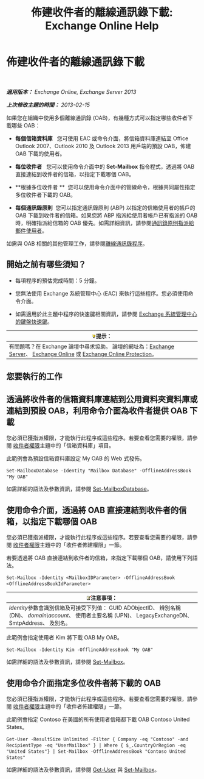 ﻿---
title: '佈建收件者的離線通訊錄下載: Exchange Online Help'
TOCTitle: 佈建收件者的離線通訊錄下載
ms:assetid: 141751ac-16d3-4e3c-b70c-004aeedcb5a0
ms:mtpsurl: https://technet.microsoft.com/zh-tw/library/Aa996345(v=EXCHG.150)
ms:contentKeyID: 50472615
ms.date: 05/23/2018
mtps_version: v=EXCHG.150
ms.translationtype: MT
---

# 佈建收件者的離線通訊錄下載

 

_**適用版本：** Exchange Online, Exchange Server 2013_

_**上次修改主題的時間：** 2013-02-15_

如果您在組織中使用多個離線通訊錄 (OAB)，有幾種方式可以指定哪些收件者下載哪些 OAB：

  - **每個信箱資料庫**   您可使用 EAC 或命令介面，將信箱資料庫連結至 Office Outlook 2007、Outlook 2010 及 Outlook 2013 用戶端的預設 OAB，佈建 OAB 下載的使用者。

  - **每位收件者**   您可以使用命令介面中的 **Set-Mailbox** 指令程式，透過將 OAB 直接連結到收件者的信箱，以指定下載哪個 OAB。

  - **根據多位收件者 **  您可以使用命令介面中的管線命令，根據共同屬性指定多位收件者下載的 OAB。

  - **每個通訊錄原則**  您可以指定通訊錄原則 (ABP) 以指定的信箱使用者的帳戶的 OAB 下載到收件者的信箱。如果您將 ABP 指派給使用者帳戶已有指派的 OAB 時，明確指派給信箱的 OAB 優先。如需詳細資訊，請參閱[通訊錄原則指派給郵件使用者](assign-an-address-book-policy-to-mail-users-exchange-2013-help.md)。

如需與 OAB 相關的其他管理工作，請參閱[離線通訊錄程序](offline-address-book-procedures-exchange-2013-help.md)。

## 開始之前有哪些須知？

  - 每項程序的預估完成時間：5 分鐘。

  - 您無法使用 Exchange 系統管理中心 (EAC) 來執行這些程序。您必須使用命令介面。

  - 如需適用於此主題中程序的快速鍵相關資訊，請參閱 [Exchange 系統管理中心的鍵盤快速鍵](keyboard-shortcuts-in-the-exchange-admin-center-exchange-online-protection-help.md)。

<table>
<thead>
<tr class="header">
<th><img src="images/Bb124558.tip(EXCHG.150).gif" title="提示" alt="提示" />提示：</th>
</tr>
</thead>
<tbody>
<tr class="odd">
<td>有問題嗎？在 Exchange 論壇中尋求協助。 論壇的網址為：<a href="https://go.microsoft.com/fwlink/p/?linkid=60612">Exchange Server</a>、 <a href="https://go.microsoft.com/fwlink/p/?linkid=267542">Exchange Online</a> 或 <a href="https://go.microsoft.com/fwlink/p/?linkid=285351">Exchange Online Protection</a>。</td>
</tr>
</tbody>
</table>


## 您要執行的工作

## 透過將收件者的信箱資料庫連結到公用資料夾資料庫或連結到預設 OAB，利用命令介面為收件者提供 OAB 下載

您必須已獲指派權限，才能執行此程序或這些程序。若要查看您需要的權限，請參閱 [收件者權限](recipients-permissions-exchange-2013-help.md)主題中的「信箱資料庫」項目。

此範例會為預設信箱資料庫設定 My OAB 的 Web 式發佈。

    Set-MailboxDatabase -Identity "Mailbox Database" -OfflineAddressBook "My OAB"

如需詳細的語法及參數資訊，請參閱 [Set-MailboxDatabase](https://technet.microsoft.com/zh-tw/library/bb123971\(v=exchg.150\))。

## 使用命令介面，透過將 OAB 直接連結到收件者的信箱，以指定下載哪個 OAB

您必須已獲指派權限，才能執行此程序或這些程序。若要查看您需要的權限，請參閱 [收件者權限](recipients-permissions-exchange-2013-help.md)主題中的「收件者佈建權限」一節。

若要透過將 OAB 直接連結到收件者的信箱，來指定下載哪個 OAB，請使用下列語法。

    Set-Mailbox -Identity <MailboxIDParameter> -OfflineAddressBook <OfflineAddressBookIdParameter>

<table>
<thead>
<tr class="header">
<th><img src="images/Bb124558.note(EXCHG.150).gif" title="注意事項" alt="注意事項" />注意事項：</th>
</tr>
</thead>
<tbody>
<tr class="odd">
<td><em>Identity</em>參數會識別信箱及可接受下列值： GUID ADObjectID、 辨別名稱 (DN)、 <em>domain\account</em>、 使用者主要名稱 (UPN)、 LegacyExchangeDN、 SmtpAddress、 及別名。</td>
</tr>
</tbody>
</table>


此範例會指定使用者 Kim 將下載 OAB My OAB。

    Set-Mailbox -Identity Kim -OfflineAddressBook "My OAB"

如需詳細的語法及參數資訊，請參閱 [Set-Mailbox](https://technet.microsoft.com/zh-tw/library/bb123981\(v=exchg.150\))。

## 使用命令介面指定多位收件者將下載的 OAB

您必須已獲指派權限，才能執行此程序或這些程序。若要查看您需要的權限，請參閱 [收件者權限](recipients-permissions-exchange-2013-help.md)主題中的「收件者佈建權限」一節。

此範例會指定 Contoso 在美國的所有使用者信箱都下載 OAB Contoso United States。

    Get-User -ResultSize Unlimited -Filter { Company -eq "Contoso" -and RecipientType -eq "UserMailbox" } | Where { $_.CountryOrRegion -eq "United States"} | Set-Mailbox -OfflineAddressBook "Contoso United States"

如需詳細的語法及參數資訊，請參閱 [Get-User](https://technet.microsoft.com/zh-tw/library/aa996896\(v=exchg.150\)) 與 [Set-Mailbox](https://technet.microsoft.com/zh-tw/library/bb123981\(v=exchg.150\))。

